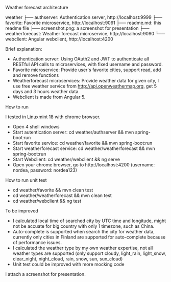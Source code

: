 
Weather forecast architecture

weather
├── authserver: Authentication server, http://localhost:9999
├── favorite: Favorite microservice, http://localhost:9091
├── readme.md: this readme file
├── screenshot.png: a screenshot for presentation
├── weatherforecast: Weather forecast microservice, http://localhost:9090
└── webclient: Angular webclient, http://localhost:4200

Brief explanation:

- Authentication server: Using OAuth2 and JWT to authenticate all RESTful API calls to microservices, with fixed username and password.
- Favorite microservice: Provide user's favorite cities, support read, add and remove functions
- Weatherforecast microservices: Provide weather data for given city, I use free weather service from http://api.openweathermap.org, get 5 days and 3 hours weather data.
- Webclient is made from Angular 5.

How to run

I tested in Linuxmint 18 with chrome browser.

- Open 4 shell windows
- Start autentication server: cd weather/authserver && mvn spring-boot:run
- Start favorite service: cd weather/favorite && mvn spring-boot:run
- Start weatherforecast service: cd weather/weatherforecast && mvn spring-boot:run
- Start Webclient: cd weather/webclient && ng serve
- Open your chrome browser, go to http://localhost:4200 (username: nordea, password: nordea123)

How to run unit test

- cd weather/favorite && mvn clean test
- cd weather/weatherforecast && mvn clean test
- cd weather/webclient && ng test

To be improved

- I calculated local time of searched city by UTC time and longitude, might not be accuate for big country with only 1 timezone, such as China.
- Auto-complete is supported when search the city for weather data, currently only cities in Finland are supported for auto-complete because of performance issues.
- I calculated the weather type by my own weather expertise, not all weather types are supported (only support cloudy, light_rain, light_snow, clear_night, night_cloud, rain, snow, sun, sun_cloud)
- Unit test could be improved with more mocking code

I attach a screenshot for presentation.
